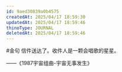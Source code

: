 ```yaml
---
id: 9aed30839a0b4575
createdAt: 2025/04/17 18:59:30
updatedAt: 2025/04/17 18:59:46
thinoType: JOURNAL
deletedAt: 2025/04/17 18:59:46
---
```

#金句 信件送达了。收件人是一颗会唱歌的星星。

——《1987宇宙组曲-宇宙无事发生》